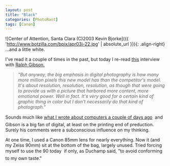 ```yaml
---
layout: post
title: "Black"
categories: [PhotoRant]
tags: [Canon]
---
```



![Center of Attention, Santa Clara (C)2003 Kevin Bjorke]({{ 'http://www.botzilla.com/bpix/apr03i-22.jpg' | absolute_url }}){: .align-right}
...and a little white.

I've read it a couple of times in the past, but today I re-read <a href="http://bermangraphics.com/press/ralphgibson.htm">this</a> interview with <a href="http://www.ralphgibson.com/">Ralph Gibson.</a>

<blockquote><i>"But anyway, the big emphasis in digital photography is how many more million pixels this new model has than the competitor's model. It's about resolution, resolution, resolution, as though that were going to provide us with a picture that harbored more content, more emotional power. Well in fact. It's very good for a certain kind of graphic thing in color but I don't necessarily do that kind of photograph."</i></blockquote>

Sounds much like <a href="/blog/archives/000054.html">what I wrote about computers a couple of days ago</a> &#151; and Gibson is a big fan of digital, at least on the printing end of preduction. Surely his comments were a subconscious influence on my thinking.

At one time, I used a Canon 85mm lens for nearly everything. Now it (and my Zeiss 90mm) sit at the bottom of the bag, largely unused. Tried forcing myself to use the 90 today &#151; if only, as Duchamp said, "to avoid conforming to my own taste."

